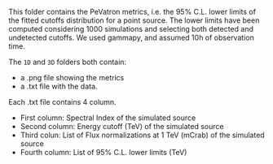This folder contains the PeVatron metrics, i.e. the 95% C.L. lower limits of the fitted cutoffs distribution for a point source. The lower limits have been computed considering 1000 simulations and selecting both detected and undetected cutoffs. We used gammapy, and assumed 10h of observation time.

The `1D` and `3D` folders both contain:
- a .png file showing the metrics
- a .txt file with the data.

Each .txt file contains 4 column.
- First column: Spectral Index of the simulated source 
- Second column: Energy cutoff (TeV) of the simulated source
- Third colun: List of Flux normalizations at 1 TeV (mCrab) of the simulated source
- Fourth column: List of 95% C.L. lower limits (TeV)
